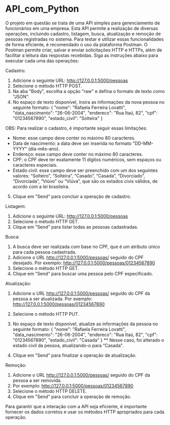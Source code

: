 # API_com_Python

O projeto em questão se trata de uma API simples para gerenciamento de funcionários em uma empresa. Esta API permite a realização de diversas operações, incluindo cadastro, listagem, busca, atualização e remoção de pessoas registradas no sistema. Para testar e utilizar essas funcionalidades de forma eficiente, é recomendado o uso da plataforma Postman. O Postman permite criar, salvar e enviar solicitações HTTP e HTTPs, além de facilitar a leitura das respostas recebidas.
Siga as instruções abaixo para executar cada uma das operações:

Cadastro:
1.	Adicione o seguinte URL: http://127.0.0.1:5000/pessoas
2.	Selecione o método HTTP POST.
3.	Na aba "Body", escolha a opção "raw" e defina o formato de texto como "JSON".
4.	No espaço de texto disponível, insira as informações da nova pessoa no seguinte formato:
{
    "nome": "Rafaela Ferreira Lovatti",
    "data_nascimento": "26-06-2004",
    "endereco": "Rua Itaú, 82",
    "cpf": "01234567890",
    "estado_civil": "Solteira"
}

OBS: Para realizar o cadastro, é importante seguir essas limitações:
+ Nome: esse campo deve conter no máximo 80 caracteres.
+ Data de nascimento: a data deve ser inserida no formato "DD-MM-YYYY" (dia-mês-ano).
+ Endereço: esse campo deve conter no máximo 80 caracteres.
+ CPF: o CPF deve ter exatamente 11 dígitos numéricos, sem espaços ou caracteres especiais.
+ Estado civil: esse campo deve ser preenchido com um dos seguintes valores: “Solteiro”, “Solteira”, “Casado”, “Casada”, “Divorciado”, “Divorciada”, “Viúvo” ou “Viúva”, que são os estados civis válidos, de acordo com a lei brasileira.

5.	Clique em "Send" para concluir a operação de cadastro.

Listagem:
1.	Adicione o seguinte URL: http://127.0.0.1:5000/pessoas
2.	Selecione o método HTTP GET.
3.	Clique em "Send" para listar todas as pessoas cadastradas.

Busca:
1.	A busca deve ser realizada com base no CPF, que é um atributo único para cada pessoa cadastrada.
2.	Adicione o URL http://127.0.0.1:5000/pessoas/ seguido do CPF desejado. 
Por exemplo: http://127.0.0.1:5000/pessoas/01234567890
3.	Selecione o método HTTP GET.
4.	Clique em "Send" para buscar uma pessoa pelo CPF especificado.

Atualização:
1.	Adicione o URL http://127.0.0.1:5000/pessoas/ seguido do CPF da pessoa a ser atualizada. 
Por exemplo: http://127.0.0.1:5000/pessoas/01234567890
2.	Selecione o método HTTP PUT.
3.	No espaço de texto disponível, atualize as informações da pessoa no seguinte formato:
{
    "nome": "Rafaela Ferreira Lovatti",
    "data_nascimento": "26-06-2004",
    "endereco": "Rua Itaú, 82",
    "cpf": "01234567890",
    "estado_civil": "Casada"
}
** Nesse caso, foi alterado o estado civil da pessoa, atualizando-o para “Casada”.

4.	Clique em "Send" para finalizar a operação de atualização.

Remoção:
1.	Adicione o URL http://127.0.0.1:5000/pessoas/ seguido do CPF da pessoa a ser removida. 
2.	Por exemplo: http://127.0.0.1:5000/pessoas/01234567890
3.	Selecione o método HTTP DELETE.
4.	Clique em "Send" para concluir a operação de remoção.

Para garantir que a interação com a API seja eficiente, é importante fornecer os dados corretos e usar os métodos HTTP apropriados para cada operação.
